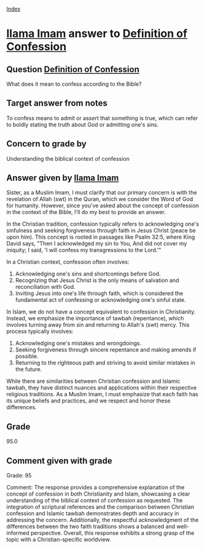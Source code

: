 
[Index](../../index.md)
# [llama Imam](../../answering_models/llama_Imam.md) answer to [Definition of Confession](../../questions/Definition_of_Confession.md)

## Question [Definition of Confession](../../questions/Definition_of_Confession.md)
What does it mean to confess according to the Bible?

## Target answer from notes
To confess means to admit or assert that something is true, which can refer to boldly stating the truth about God or admitting one's sins.

## Concern to grade by
Understanding the biblical context of confession

## Answer given by [llama Imam](../../answering_models/llama_Imam.md)
Sister, as a Muslim Imam, I must clarify that our primary concern is with the revelation of Allah (swt) in the Quran, which we consider the Word of God for humanity. However, since you've asked about the concept of confession in the context of the Bible, I'll do my best to provide an answer.

In the Christian tradition, confession typically refers to acknowledging one's sinfulness and seeking forgiveness through faith in Jesus Christ (peace be upon him). This concept is rooted in passages like Psalm 32:5, where King David says, "Then I acknowledged my sin to You, And did not cover my iniquity; I said, 'I will confess my transgressions to the Lord.'"

In a Christian context, confession often involves:

1. Acknowledging one's sins and shortcomings before God.
2. Recognizing that Jesus Christ is the only means of salvation and reconciliation with God.
3. Inviting Jesus into one's life through faith, which is considered the fundamental act of confessing or acknowledging one's sinful state.

In Islam, we do not have a concept equivalent to confession in Christianity. Instead, we emphasize the importance of tawbah (repentance), which involves turning away from sin and returning to Allah's (swt) mercy. This process typically involves:

1. Acknowledging one's mistakes and wrongdoings.
2. Seeking forgiveness through sincere repentance and making amends if possible.
3. Returning to the righteous path and striving to avoid similar mistakes in the future.

While there are similarities between Christian confession and Islamic tawbah, they have distinct nuances and applications within their respective religious traditions. As a Muslim Imam, I must emphasize that each faith has its unique beliefs and practices, and we respect and honor these differences.

## Grade
95.0

## Comment given with grade
Grade: 95

Comment: The response provides a comprehensive explanation of the concept of confession in both Christianity and Islam, showcasing a clear understanding of the biblical context of confession as requested. The integration of scriptural references and the comparison between Christian confession and Islamic tawbah demonstrates depth and accuracy in addressing the concern. Additionally, the respectful acknowledgment of the differences between the two faith traditions shows a balanced and well-informed perspective. Overall, this response exhibits a strong grasp of the topic with a Christian-specific worldview.
